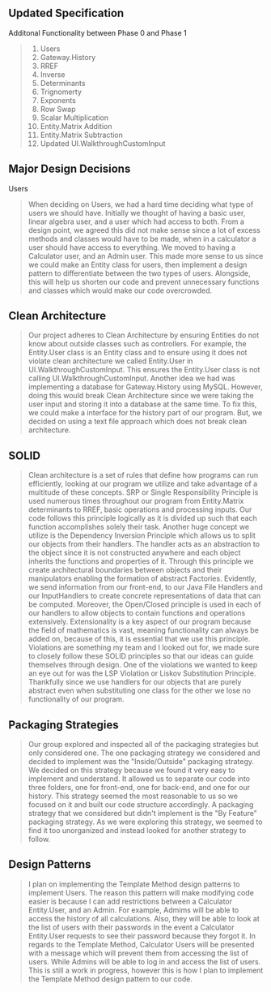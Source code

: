 ## Updated Specification

Additonal Functionality between Phase 0 and Phase 1

> 1. Users
> 2. Gateway.History
> 3. RREF
> 4. Inverse
> 5. Determinants
> 6. Trignomerty 
> 7. Exponents
> 8. Row Swap
> 9. Scalar Multiplication
> 10. Entity.Matrix Addition 
> 11. Entity.Matrix Subtraction
> 12. Updated UI.WalkthroughCustomInput


## Major Design Decisions

Users

> When deciding on Users, we had a hard time deciding what type of users we should have. Initially we thought of having a basic user, linear algebra user, and a user which had access to both. From a design point, we agreed this did not make sense since a lot of excess methods and classes would have to be made, when in a calculator a user should have access to everything. We moved to having a Calculator user, and an Admin user. This made more sense to us since we could make an Entity class for users, then implement a design pattern to differentiate between the two types of users. Alongside, this will help us shorten our code and prevent unnecessary functions and classes which would make our code overcrowded.

## Clean Architecture

> Our project adheres to Clean Architecture by ensuring Entities do not know about outside classes such as controllers. For example, the Entity.User class is an Entity class and to ensure using it does not violate clean architecture we called Entity.User in UI.WalkthroughCustomInput. This ensures the Entity.User class is not calling UI.WalkthroughCustomInput. Another idea we had was implementing a database for Gateway.History using MySQL. However, doing this would break Clean Architecture since we were taking the user input and storing it into a database at the same time. To fix this, we could make a interface for the history part of our program. But, we decided on using a text file approach which does not break clean architecture.

## SOLID

> Clean architecture is a set of rules that define how programs can run efficiently, looking at our program we utilize and take advantage of a multitude of these concepts. SRP or Single Responsibility Principle is used numerous times throughout our program from Entity.Matrix determinants to RREF, basic operations and processing inputs. Our code follows this principle logically as it is divided up such that each function accomplishes solely their task. Another huge concept we utilize is the Dependency Inversion Principle which allows us to split our objects from their handlers. The handler acts as an abstraction to the object since it is not constructed anywhere and each object inherits the functions and properties of it. Through this principle we create architectural boundaries between objects and their manipulators enabling the formation of abstract Factories. Evidently, we send information from our front-end, to our Java File Handlers and our InputHandlers to create concrete representations of data that can be computed. Moreover, the Open/Closed principle is used in each of our handlers to allow objects to contain functions and operations extensively. Extensionality is a key aspect of our program because the field of mathematics is vast, meaning functionality can always be added on, because of this, it is essential that we use this principle. Violations are something my team and I looked out for, we made sure to closely follow these SOLID principles so that our ideas can guide themselves through design. One of the violations we wanted to keep an eye out for was the LSP Violation or Liskov Substitution Principle. Thankfully since we use handlers for our objects that are purely abstract even when substituting one class for the other we lose no functionality of our program.

## Packaging Strategies

> Our group explored and inspected all of the packaging strategies but only considered one. The one packaging strategy we considered and decided to implement was the "Inside/Outside" packaging strategy. We decided on this strategy because we found it very easy to implement and understand. It allowed us to separate our code into three folders, one for front-end, one for back-end, and one for our history. This strategy seemed the most reasonable to us so we focused on it and built our code structure accordingly. A packaging strategy that we considered but didn't implement is the "By Feature" packaging strategy. As we were exploring this strategy, we seemed to find it too unorganized and instead looked for another strategy to follow.

## Design Patterns

> I plan on implementing the Template Method design patterns to implement Users. The reason this pattern will make modifying code easier is because I can add restrictions between a Calculator Entity.User, and an Admin. For example, Admims will be able to access the history of all calculations. Also, they will be able to look at the list of users with their passwords in the event a Calculator Entity.User requests to see their password because they forgot it. In regards to the Template Method, Calculator Users will be presented with a message which will prevent them from accessing the list of users. While Admins will be able to log in and access the list of users. This is still a work in progress, however this is how I plan to implement the Template Method design pattern to our code.
